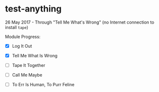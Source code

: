# test-anything

26 May 2017 - Through "Tell Me What's Wrong" (no Internet connection to install `tape`)

Module Progress:

- [x] Log It Out

- [x] Tell Me What Is Wrong

- [ ] Tape It Together

- [ ] Call Me Maybe

- [ ] To Err Is Human, To Purr Feline
